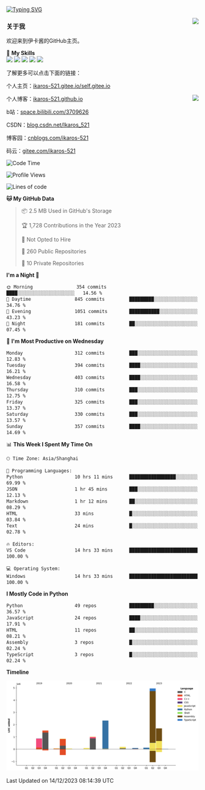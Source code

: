 [![Typing SVG](https://readme-typing-svg.herokuapp.com?size=25&duration=2500&color=8C43EA&vCenter=true&width=200&height=40&lines=Hi+Welcome+%F0%9F%91%8B%F0%9F%8F%BB;I'm+Love丶伊卡洛斯)](https://git.io/typing-svg)

<a href="#">
  <img align="right" src="https://github-readme-stats.vercel.app/api?username=Ikaros-521&count_private=true&show_icons=true&bg_color=15,f2f7fd,E0EAFC" />
</a>

### 关于我

欢迎来到伊卡酱的GitHub主页。

🌟 **My Skills**  
![](https://img.shields.io/badge/-C-A8B9CC?style=flat-square&logo=C&logoColor=fff)
![](https://img.shields.io/badge/-Python-3776AB?style=flat-square&logo=Python&logoColor=fff)
![](https://img.shields.io/badge/-JavaScript-F7DF1E?style=flat-square&logo=JavaScript&logoColor=fff)
![](https://img.shields.io/badge/-C++-00599C?style=flat-square&logo=Cpp&logoColor=fff)
![](https://img.shields.io/badge/-Linux-000000?style=flat-square&logo=Linux&logoColor=fff)

了解更多可以点击下面的链接：  

个人主页：[ikaros-521.gitee.io/self.gitee.io](https://ikaros-521.gitee.io/self.gitee.io/)  

<img align='right' src="https://github.com/Ikaros-521/Ikaros-521/assets/40910637/3a5e50bc-91dc-4aa5-b7a0-8b27ad1c2b33" height="432">

个人博客：[ikaros-521.github.io](https://ikaros-521.github.io/)  

b站：[space.bilibili.com/3709626](https://space.bilibili.com/3709626)  

CSDN：[blog.csdn.net/Ikaros_521](https://blog.csdn.net/Ikaros_521)  

博客园：[cnblogs.com/ikaros-521](https://www.cnblogs.com/ikaros-521)  

码云：[gitee.com/ikaros-521](https://gitee.com/ikaros-521)  


<!--START_SECTION:waka-->
![Code Time](http://img.shields.io/badge/Code%20Time-867%20hrs%2026%20mins-blue)

![Profile Views](http://img.shields.io/badge/Profile%20Views-9-blue)

![Lines of code](https://img.shields.io/badge/From%20Hello%20World%20I%27ve%20Written-13.8%20million%20lines%20of%20code-blue)

**🐱 My GitHub Data** 

> 📦 2.5 MB Used in GitHub's Storage 
 > 
> 🏆 1,728 Contributions in the Year 2023
 > 
> 🚫 Not Opted to Hire
 > 
> 📜 260 Public Repositories 
 > 
> 🔑 10 Private Repositories 
 > 
**I'm a Night 🦉** 

```text
🌞 Morning                354 commits         ████░░░░░░░░░░░░░░░░░░░░░   14.56 % 
🌆 Daytime                845 commits         █████████░░░░░░░░░░░░░░░░   34.76 % 
🌃 Evening                1051 commits        ███████████░░░░░░░░░░░░░░   43.23 % 
🌙 Night                  181 commits         ██░░░░░░░░░░░░░░░░░░░░░░░   07.45 % 
```
📅 **I'm Most Productive on Wednesday** 

```text
Monday                   312 commits         ███░░░░░░░░░░░░░░░░░░░░░░   12.83 % 
Tuesday                  394 commits         ████░░░░░░░░░░░░░░░░░░░░░   16.21 % 
Wednesday                403 commits         ████░░░░░░░░░░░░░░░░░░░░░   16.58 % 
Thursday                 310 commits         ███░░░░░░░░░░░░░░░░░░░░░░   12.75 % 
Friday                   325 commits         ███░░░░░░░░░░░░░░░░░░░░░░   13.37 % 
Saturday                 330 commits         ███░░░░░░░░░░░░░░░░░░░░░░   13.57 % 
Sunday                   357 commits         ████░░░░░░░░░░░░░░░░░░░░░   14.69 % 
```


📊 **This Week I Spent My Time On** 

```text
🕑︎ Time Zone: Asia/Shanghai

💬 Programming Languages: 
Python                   10 hrs 11 mins      █████████████████░░░░░░░░   69.99 % 
JSON                     1 hr 45 mins        ███░░░░░░░░░░░░░░░░░░░░░░   12.13 % 
Markdown                 1 hr 12 mins        ██░░░░░░░░░░░░░░░░░░░░░░░   08.29 % 
HTML                     33 mins             █░░░░░░░░░░░░░░░░░░░░░░░░   03.84 % 
Text                     24 mins             █░░░░░░░░░░░░░░░░░░░░░░░░   02.78 % 

🔥 Editors: 
VS Code                  14 hrs 33 mins      █████████████████████████   100.00 % 

💻 Operating System: 
Windows                  14 hrs 33 mins      █████████████████████████   100.00 % 
```

**I Mostly Code in Python** 

```text
Python                   49 repos            █████████░░░░░░░░░░░░░░░░   36.57 % 
JavaScript               24 repos            ████░░░░░░░░░░░░░░░░░░░░░   17.91 % 
HTML                     11 repos            ██░░░░░░░░░░░░░░░░░░░░░░░   08.21 % 
Assembly                 3 repos             █░░░░░░░░░░░░░░░░░░░░░░░░   02.24 % 
TypeScript               3 repos             █░░░░░░░░░░░░░░░░░░░░░░░░   02.24 % 
```



**Timeline**

![Lines of Code chart](https://raw.githubusercontent.com/Ikaros-521/Ikaros-521/main/assets/bar_graph.png)


 Last Updated on 14/12/2023 08:14:39 UTC
<!--END_SECTION:waka-->


<!--
**Ikaros-521/Ikaros-521** is a ✨ _special_ ✨ repository because its `README.md` (this file) appears on your GitHub profile.

Here are some ideas to get you started:

- 🔭 I’m currently working on ...
- 🌱 I’m currently learning ...
- 👯 I’m looking to collaborate on ...
- 🤔 I’m looking for help with ...
- 💬 Ask me about ...
- 📫 How to reach me: ...
- 😄 Pronouns: ...
- ⚡ Fun fact: ...
-->
